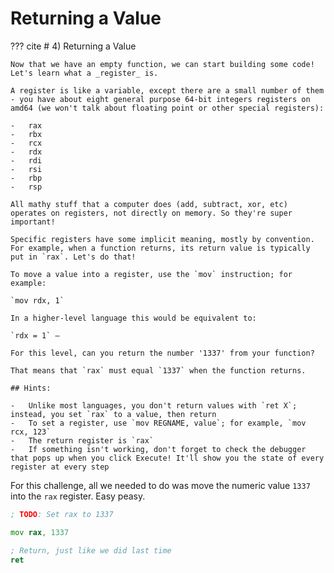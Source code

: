 # Returning a Value

??? cite
    # 4) Returning a Value

    Now that we have an empty function, we can start building some code! Let's learn what a _register_ is.

    A register is like a variable, except there are a small number of them - you have about eight general purpose 64-bit integers registers on amd64 (we won't talk about floating point or other special registers):

    -   rax
    -   rbx
    -   rcx
    -   rdx
    -   rdi
    -   rsi
    -   rbp
    -   rsp

    All mathy stuff that a computer does (add, subtract, xor, etc) operates on registers, not directly on memory. So they're super important!

    Specific registers have some implicit meaning, mostly by convention. For example, when a function returns, its return value is typically put in `rax`. Let's do that!

    To move a value into a register, use the `mov` instruction; for example:

    `mov rdx, 1`

    In a higher-level language this would be equivalent to:

    `rdx = 1` —

    For this level, can you return the number '1337' from your function?

    That means that `rax` must equal `1337` when the function returns.

    ## Hints:

    -   Unlike most languages, you don't return values with `ret X`; instead, you set `rax` to a value, then return
    -   To set a register, use `mov REGNAME, value`; for example, `mov rcx, 123`
    -   The return register is `rax`
    -   If something isn't working, don't forget to check the debugger that pops up when you click Execute! It'll show you the state of every register at every step

For this challenge, all we needed to do was move the numeric value `1337` into the `rax` register. Easy peasy.

```asm
; TODO: Set rax to 1337

mov rax, 1337

; Return, just like we did last time
ret

```